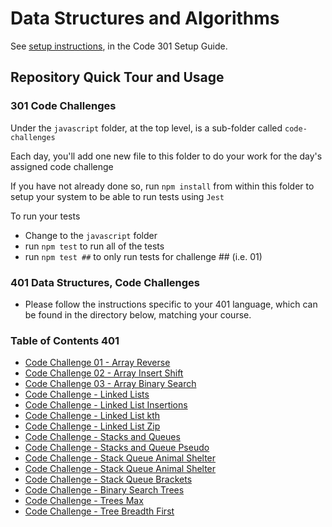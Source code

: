 # Data Structures and Algorithms

See [setup instructions](https://codefellows.github.io/setup-guide/code-301/3-code-challenges), in the Code 301 Setup Guide.

## Repository Quick Tour and Usage

### 301 Code Challenges

Under the `javascript` folder, at the top level, is a sub-folder called `code-challenges`

Each day, you'll add one new file to this folder to do your work for the day's assigned code challenge

If you have not already done so, run `npm install` from within this folder to setup your system to be able to run tests using `Jest`

To run your tests

- Change to the `javascript` folder
- run `npm test` to run all of the tests
- run `npm test ##` to only run tests for challenge ## (i.e. 01)

### 401 Data Structures, Code Challenges

- Please follow the instructions specific to your 401 language, which can be found in the directory below, matching your course.

### Table of Contents 401

- [Code Challenge 01 - Array Reverse](javascript/array-reverse/README.md)
- [Code Challenge 02 - Array Insert Shift](javascript/array-insert-shift/README.md)
- [Code Challenge 03 - Array Binary Search](javascript/array-binary-search/README.md)
- [Code Challenge - Linked Lists](javascript/linked-lists/README.md)
- [Code Challenge - Linked List Insertions](javascript/linked-list-insertions/README.md)
- [Code Challenge - Linked List kth](javascript/linked-list-kth/README.md)
- [Code Challenge - Linked List Zip](javascript/linked-list-zip/README.md)
- [Code Challenge - Stacks and Queues](javascript/stacks-and-queues-class10/README.md)
- [Code Challenge - Stacks and Queue Pseudo](javascript/stacks-queue-pseudo-class11/README.md)
- [Code Challenge - Stack Queue Animal Shelter](javascript/stack-queue-pseudo-class11/README.md)
- [Code Challenge - Stack Queue Animal Shelter](javascript/stack-queue-animal-shelter-class12/README.md)
- [Code Challenge - Stack Queue Brackets](javascript/stack-queue-brackets-class13/README.md)
- [Code Challenge - Binary Search Trees](javascript/trees-class15.md)
- [Code Challenge - Trees Max](javascript/tree-max-class16.md)
- [Code Challenge - Tree Breadth First](javascript/tree-breadth-first-class17.md)
